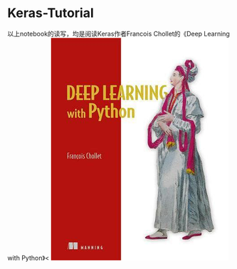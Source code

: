 # Keras-Tutorial
以上notebook的读写，均是阅读Keras作者Francois Chollet的《Deep Learning with Python》<
![title](images/DL.jpg)
